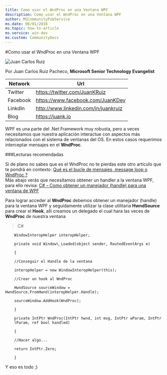 ```yaml
---
title: Como usar el WndProc en una Ventana WPF
description: Como usar el WndProc en una Ventana WPF
author: MSCommunityPubService
ms.date: 06/01/2016
ms.topic: how-to-article
ms.service: win-dev
ms.custom: CommunityDocs
---
```







#Como usar el WndProc en una Ventana WPF


![Juan Carlos Ruiz ](http://gravatar.com/avatar/2c36e6ebd9b4d33c3e9a0362607b3e57?s=150)
<!-- -->

Por Juan Carlos Ruiz Pacheco, **Microsoft Senior Technology Evangelist**

  Network   | Url
  ----------|----------------------------------------
  Twitter   | https://twitter.com/JuanKRuiz
  Facebook  | https://www.facebook.com/JuanKDev
  LinkdIn   | http://www.linkedin.com/in/juankruiz
  Blog      | https://juank.io
  
WPF es una parte del .Net Framework muy robusta, pero a veces
necesitamos que nuestra aplicación interactue con aspectos más
relacionados con el sistema de ventanas del OS. En estos casos
requerimos interceptar mensajes en el **WndProc**.

###Lecturas recomendadas


Si de plano no sabes que es el WndProc no te pierdas este otro artículo
que te pondrá en contexto: [Qué es el bucle de mensajes, message loop o
WndProc ?](http://juank.io/bucle-mensajes-message-loop-wndproc/)\
Más abajo verás que necesitamos obtener un handler a la ventana WPF,
para ello revisa: [C\# – Como obtener un manejador (handle) para una
ventana de
WPF](http://juank.io/c-como-obtener-manejador-handle-ventana-wpf/)

Para lograr acceder al **WndProc** debemos obtener un manejador (handle)
para la ventana WPF y seguidamente utilizar la clase utilitaria
**HwndSource** para crear el **Hook**, allí creamos un delegado el cual
hara las veces de **WndProc** de nuestra ventana

>C\#


```
    WindowInteropHelper interopHelper;

    private void Window\_Loaded(object sender, RoutedEventArgs e)

    {

    //Conseguir el Handle de la ventana

    interopHelper = new WindowInteropHelper(this);

    //Crear un hook al WndProc

    HwndSource sourceWindow = HwndSource.FromHwnd(interopHelper.Handle);

    sourceWindow.AddHook(WndProc);

    }

    private IntPtr WndProc(IntPtr hwnd, int msg, IntPtr wParam, IntPtr
    lParam, ref bool handled)

    {

    //Hacer algo...

    return IntPtr.Zero;

    }
```

Y eso es todo ;)


